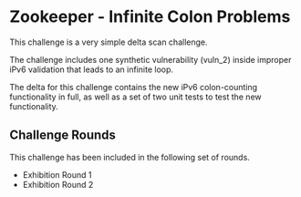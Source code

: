 # Zookeeper - Infinite Colon Problems

This challenge is a very simple delta scan challenge.

The challenge includes one synthetic vulnerability (vuln\_2) inside 
improper iPv6 validation that leads to an infinite loop.

The delta for this challenge contains the new iPv6 colon-counting functionality
in full, as well as a set of two unit tests to test the new functionality.

## Challenge Rounds

This challenge has been included in the following set of rounds.

* Exhibition Round 1
* Exhibition Round 2
